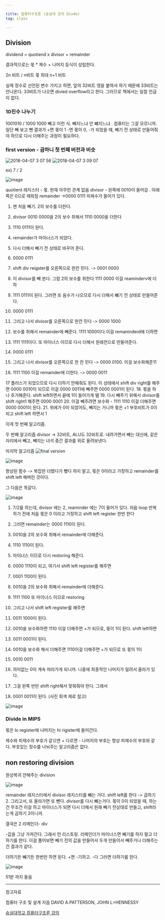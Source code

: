 ```yaml
---

title: 컴퓨터구조론 (숭실대 강의 Divde)
tag: class 

---
```


## Division

dividend = quotiend x divisor + remainder

결과적으로는 몫 * 제수 + 나머지 등식이 성립한다.

2n 비트 / n비트 몫 최대 n+1 비트

실제 정수로 선언된 변수 가지고 하면, 앞의 32비트 영을 붙여서 하기 때문에 33비트는 안나온다. 33비트가 나오면 divied overflow라고 한다.
그러므로 책에서는 일절 언급이 없다.

### 10진수 나누기

1001010 / 1000 
1000 빼고 이런 식.
빼지느냐 안 뺴지느냐 .
컴퓨터는 그걸 모르니까. 일단 빼 보고 뺀 결과가 +면 몫이 1
-면 몫이 0, -가 되었을 때, 빼기 전 상태로 만들어줘야 하므로 다시 더해주는 과정이 필요하다.

### first version - 곱하니 첫 번째 버전과 비슷

![2018-04-07 3 07 56](https://user-images.githubusercontent.com/23495876/38452014-af66b05e-3a75-11e8-9a4d-5d5773c9cd21.png)
![2018-04-07 3 09 07](https://user-images.githubusercontent.com/23495876/38452015-af92615e-3a75-11e8-9834-00a45ebe205d.png)

ex) 7 / 2

![image](https://user-images.githubusercontent.com/23495876/38452037-2086b5fe-3a76-11e8-845d-a21eca9cdc1d.png)

quotient 레지스터 - 몫. 현재 아무런 관계 없음
divisor - 왼쪽에 0010이 들어감 . 아래쪽은 0으로 채워짐
remainder ->0000 0111 피제수가 들어가 있다.

1. 맨 처음 빼기. 2의 보수를 더한다.
2. divisor 0010 0000을 2의 보수 취해서 1110 0000을 더한다
3. 1110 0111이 된다.
4. remainder가 마이너스가 되었다.
5. 다시 더해서 빼기 전 상태로 바꾸어 준다.
6. 0000 0111
7. shift div reigster를 오른쪽으로 한칸 민다. -> 0001 0000

8. 이 divisor를 빼 본다. 그럼 2의 보수를 취한다 1111 0000 이걸 reaminderv에 더하
9. 1111 0111이 된다. 그러면 또 음수가 나오므로 다시 더해서 뺴기 전 상태로 만들어준다.

10. 0000 0111
11. 그리고 나서 diviosr를 오른쪽으로 한칸 민다 -> 0000 1000
12. 보수를 취해서 remainder에 빼준다. 1111 1000이다.이걸 remaninderd에 더하면  
13. 1111 1111이다. 또 마이너스 이므로 다시 더해서 원래전으로 만들어준다.
14. 0000 0111 
15. 그리고 나서 divisor를 오른쪽으로 한 칸 민다 -> 0000 0100. 이걸 보수화해준11
16. 1111 1100 이걸 remainder에 더한다. -> 0000 0011

17  플러스가 되었으므로 다시 더하기 안해줘도 된다. 이 상태에서 shift div right를 해주면 0000 0010이 되므로 이걸 0000 0011에 빼주면
0000 0001이 된다.
18. 몫을 하나 추가해준다. shift left하면서 끝에 1이 들어가게 됌
19. 다시 빼주기 위해서 divisor를 shift right1 해주면 0000 0001
20. 이걸 빼주려면 보수화 - 1111 1110 이걸 더해주면 0000 0001이 된다.
21. 위에가 0이 되었어도, 빼지는 거니까 몫은 +1 부호비트가 0이 되고 shift left 하면서 1

이게 첫 번째 알고리즘.

두 번째 알고리즘
divisor -> 32비트, ALU도 32비트로.
내려가면서 빼는 대신에, 같은 자리에서 빼고, 빼지는 녀석 중간 결과를 위로 올려보낸다.

마지막 알고리즘
![final version](https://user-images.githubusercontent.com/23495876/38452176-c1f432ba-3a79-11e8-834c-2a753a7caa44.png)

![image](https://user-images.githubusercontent.com/23495876/38452185-ec9d021c-3a79-11e8-9a08-fd426ba66f34.png)

향상된 함수 -> 복잡한 더했다가 뺐다 하지 말고, 몫은 0이라고 가정하고 remainder를 shift left 해버린 것이다. 

그 다음은 똑같다. 


![image](https://user-images.githubusercontent.com/23495876/38452205-671341b4-3a7a-11e8-85a9-fd03c84d015b.png)

1. 7/2를 하는데, divisor 에는 2, reaminder 에는 7이 들어가 있다.
처음 loop 반복하기 전에 처음 몫은 0 이라고 가정하고 shift left register 한번 한다

2. 그러면 remainder는 0000 1110이 된다.
3. 0010을 2의 보수화 취해서 remainder에 더해준다.
4. 1110 1110이 된다. 
5. 마이너스 이므로 다시 restoring 해준다.
6. 0000 1110이 되고, 여기서 shift left register를 해주면
7. 0001 1100이 된다.
8. 0010을 2의 보수화 취해서 remainder에 더해준다.
9. 1111 1100 또 마이너스 이므로  restoring
10. 그리고 나서 shift left register를 해주면 
11. 0011 1000이 된다.
12. 0010을 보수화하면 1110 이걸 더해주면 +가 되므로, 몫이 1이 된다. shift left하면
13. 0011 0001이 된다. 
14. 0010을 보수화 해서 더해주면 1110이걸 더해주면 +가 되므로 또 몫이 1이
15. 0010 0011 
16. 의미없는 0이 계속 따라가게 되니까. 나중에 최종적인 나머지가 밀려서 올라가 있다.
17. 그걸 왼쪽 반만 shift right해서 맞춰줘야 한다. 그래서 
18. 0001 0011이 된다. (사진 회색 제로 참고)

![image](https://user-images.githubusercontent.com/23495876/38452288-06548b42-3a7c-11e8-997d-6b1f5de8cbdb.png)

### Divide in MIPS 

몫은 lo register에
나머지는 hi rigister에 들어간다.

제수와 피제수의 부호가 같으면 + 다르면 - 
나머지의 부호는 항상 피제수의 부호와 같다. 
부호있는 정수를 나눠주는 알고리즘은 없다. 

## non restoring division 
원상복귀 안해주는 division

![image](https://user-images.githubusercontent.com/23495876/38452321-dee748e6-3a7c-11e8-9908-4ba5942fa5d2.png)

remainder 레지스터에서 divisor 레지스터를 뺴는 거다.
shift left를 한다 -> 곱하기 2.
그리고서, 또 올라가면 또 뺀다. divisor를 다시 뺴는거다.
몫이 0이 되었을 때, 하는 건 무조건 이걸 하고 마이너스가 되면 다시 더해서 원래 빼기 전상태로 만들고, shift라는게 곱하기 2이니까. 

결국은 2 리메인더- div

-값을 그냥 가져간다. 그래서 런 리스토링. 
리메인더가 마이너스면 빼기를 하지 말고 더하기를 한다. 
이걸 풀어보면 빼기 전의 값을 만들어서 두개 만들어서 빼주거나 더해주는건 결과가 같다.

더하기든 뺴기든 한번만 하면 된다. 
+면 -기하고. -다 그러면 더하기를 한다.

![image](https://user-images.githubusercontent.com/23495876/38452543-3b6ead8a-3a81-11e8-8244-571bb4d9de4d.png)

51분 까지 들음






---
 
참고자료 


컴퓨터 구조 및 설계 지음 DAVID A.PATTERSON, JOHN L>HENNESSY 

[숭실대학교 컴퓨터구조론 강의](http://www.kocw.net/home/search/kemView.do?kemId=998138)